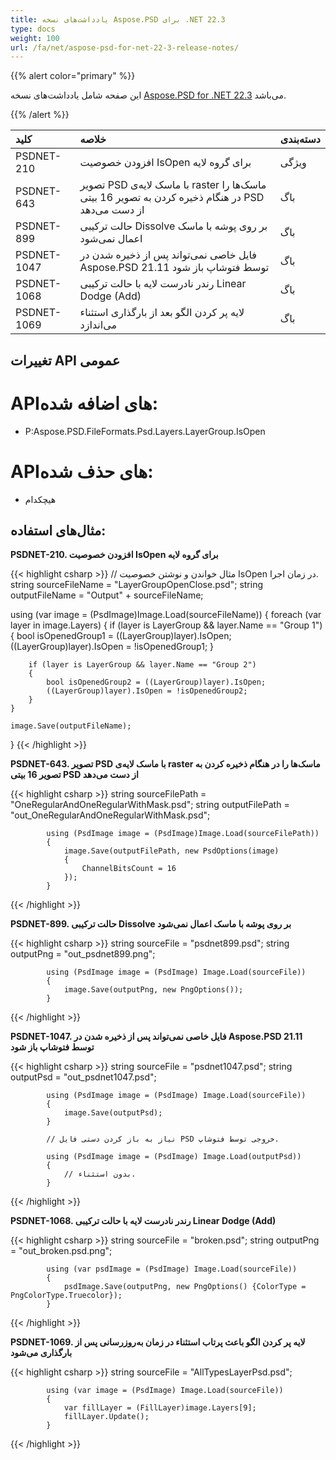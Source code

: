 ```yaml
---
title: یادداشت‌های نسخه Aspose.PSD برای .NET 22.3
type: docs
weight: 100
url: /fa/net/aspose-psd-for-net-22-3-release-notes/
---
```


{{% alert color="primary" %}}

این صفحه شامل یادداشت‌های نسخه [Aspose.PSD for .NET 22.3](https://www.nuget.org/packages/Aspose.PSD/) می‌باشد.

{{% /alert %}}

|**کلید**|**خلاصه**|**دسته‌بندی**|
| :- | :- | :- |
|PSDNET-210|افزودن خصوصیت IsOpen برای گروه لایه|ویژگی|
|PSDNET-643|تصویر PSD با ماسک لایه‌ی raster ماسک‌ها را در هنگام ذخیره کردن به تصویر 16 بیتی PSD از دست می‌دهد|باگ|
|PSDNET-899|حالت ترکیبی Dissolve بر روی پوشه با ماسک اعمال نمی‌شود|باگ|
|PSDNET-1047|فایل خاصی نمی‌تواند پس از ذخیره شدن در Aspose.PSD 21.11 توسط فتوشاپ باز شود|باگ|
|PSDNET-1068|رندر نادرست لایه با حالت ترکیبی Linear Dodge (Add)|باگ|
|PSDNET-1069|لایه پر کردن الگو بعد از بارگذاری استثناء می‌اندازد|باگ|


## **تغییرات API عمومی**
# **API‌های اضافه شده:**
- P:Aspose.PSD.FileFormats.Psd.Layers.LayerGroup.IsOpen


# **API‌های حذف شده:**
- هیچکدام


## **مثال‌های استفاده:**

**PSDNET-210. افزودن خصوصیت IsOpen برای گروه لایه**

{{< highlight csharp >}}
// مثال خواندن و نوشتن خصوصیت IsOpen در زمان اجرا.
string sourceFileName = "LayerGroupOpenClose.psd";
string outputFileName = "Output" + sourceFileName;

using (var image = (PsdImage)Image.Load(sourceFileName))
{
    foreach (var layer in image.Layers)
    {
        if (layer is LayerGroup && layer.Name == "Group 1")
        {
            bool isOpenedGroup1 = ((LayerGroup)layer).IsOpen;
            ((LayerGroup)layer).IsOpen = !isOpenedGroup1;
        }

        if (layer is LayerGroup && layer.Name == "Group 2")
        {
            bool isOpenedGroup2 = ((LayerGroup)layer).IsOpen;           
            ((LayerGroup)layer).IsOpen = !isOpenedGroup2;
        }
    }

    image.Save(outputFileName);
}
{{< /highlight >}}

**PSDNET-643. تصویر PSD با ماسک لایه‌ی raster ماسک‌ها را در هنگام ذخیره کردن به تصویر 16 بیتی PSD از دست می‌دهد**

{{< highlight csharp >}}
            string sourceFilePath = "OneRegularAndOneRegularWithMask.psd";
            string outputFilePath = "out_OneRegularAndOneRegularWithMask.psd";

            using (PsdImage image = (PsdImage)Image.Load(sourceFilePath))
            {
                image.Save(outputFilePath, new PsdOptions(image)
                {
                    ChannelBitsCount = 16
                });
            }
{{< /highlight >}}

**PSDNET-899. حالت ترکیبی Dissolve بر روی پوشه با ماسک اعمال نمی‌شود**

{{< highlight csharp >}}
            string sourceFile = "psdnet899.psd";
            string outputPng = "out_psdnet899.png";

            using (PsdImage image = (PsdImage) Image.Load(sourceFile))
            {
                image.Save(outputPng, new PngOptions());
            }
{{< /highlight >}}

**PSDNET-1047. فایل خاصی نمی‌تواند پس از ذخیره شدن در Aspose.PSD 21.11 توسط فتوشاپ باز شود**

{{< highlight csharp >}}
            string sourceFile = "psdnet1047.psd";
            string outputPsd = "out_psdnet1047.psd";

            using (PsdImage image = (PsdImage) Image.Load(sourceFile))
            {
                image.Save(outputPsd);
            }

            // نیاز به باز کردن دستی فایل PSD خروجی توسط فتوشاپ.

            using (PsdImage image = (PsdImage) Image.Load(outputPsd))
            {
                // بدون استثناء.
            }
{{< /highlight >}}

**PSDNET-1068. رندر نادرست لایه با حالت ترکیبی Linear Dodge (Add)**

{{< highlight csharp >}}
            string sourceFile = "broken.psd";
            string outputPng = "out_broken.psd.png";

            using (var psdImage = (PsdImage) Image.Load(sourceFile))
            {
                psdImage.Save(outputPng, new PngOptions() {ColorType = PngColorType.Truecolor});
            }
{{< /highlight >}}

**PSDNET-1069. لایه پر کردن الگو باعث پرتاب استثناء در زمان به‌روزرسانی پس از بارگذاری می‌شود**

{{< highlight csharp >}}
            string sourceFile = "AllTypesLayerPsd.psd";

            using (var image = (PsdImage) Image.Load(sourceFile))
            {
                var fillLayer = (FillLayer)image.Layers[9];
                fillLayer.Update();
            }
{{< /highlight >}}
